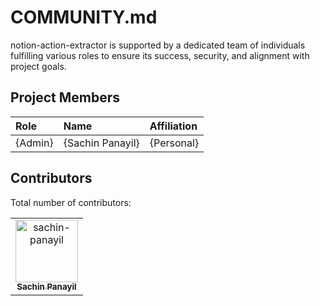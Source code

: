 # COMMUNITY.md

notion-action-extractor is supported by a dedicated team of individuals fulfilling various roles to ensure its success, security, and alignment with project goals.

## Project Members

| Role   | Name    | Affiliation    |
| :----- | :------ | :------------- |
| {Admin} | {Sachin Panayil} | {Personal} |

## Contributors

Total number of contributors: <!--CONTRIBUTOR COUNT START--> <!--CONTRIBUTOR COUNT END-->

<!-- readme: contributors -start -->
<table>
	<tbody>
		<tr>
            <td align="center">
                <a href="https://github.com/sachin-panayil">
                    <img src="https://avatars.githubusercontent.com/u/79382140?v=4" width="100;" alt="sachin-panayil"/>
                    <br />
                    <sub><b>Sachin Panayil</b></sub>
                </a>
            </td>
		</tr>
	<tbody>
</table>
<!-- readme: contributors -end -->
